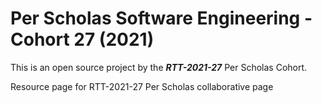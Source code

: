 # Per Scholas Software Engineering - Cohort 27 (2021)
This is an open source project by the __*RTT-2021-27*__ Per Scholas Cohort. 

Resource page for RTT-2021-27 Per Scholas collaborative page
